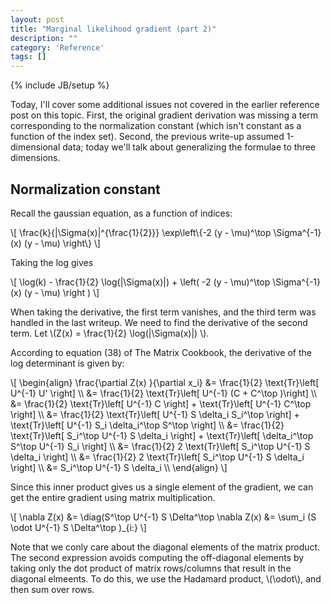 ```yaml
---
layout: post
title: "Marginal likelihood gradient (part 2)"
description: ""
category: 'Reference'
tags: []
---
```

{% include JB/setup %}

Today, I'll cover some additional issues not covered in the earlier reference post on this topic.  First, the original gradient derivation was missing a term corresponding to the normalization constant (which isn't constant as a function of the index set).  Second, the previous write-up assumed 1-dimensional data; today we'll talk about generalizing the formulae to three dimensions.

Normalization constant
------------------------

Recall the gaussian equation, as a function of indices:

<div>
\[
\frac{k}{|\Sigma(x)|^{\frac{1}{2}}} \exp\left\{-2 (y - \mu)^\top \Sigma^{-1}(x) (y - \mu) \right\}
\]
</div>

Taking the log gives

<div>
\[
\log(k) - \frac{1}{2} \log(|\Sigma(x)|) + \left( -2 (y - \mu)^\top \Sigma^{-1}(x) (y - \mu) \right )
\]
</div>

When taking the derivative, the first term vanishes, and the third term was handled in the last writeup.  We need to find the derivative of the second term.  Let \\(Z(x) = \frac{1}{2} \log(|\Sigma(x)|) \\).


According to equation (38) of The Matrix Cookbook, the derivative of the log determinant is given by:

<div>
\[
\begin{align}
    \frac{\partial Z(x) }{\partial x_i} &= \frac{1}{2} \text{Tr}\left[ U^{-1} U' \right] \\
                &= \frac{1}{2} \text{Tr}\left[ U^{-1} (C + C^\top )\right] \\
                &= \frac{1}{2} \text{Tr}\left[ U^{-1} C \right]  + \text{Tr}\left[ U^{-1}  C^\top \right] \\
                &= \frac{1}{2} \text{Tr}\left[ U^{-1} S \delta_i S_i^\top \right]  + \text{Tr}\left[ U^{-1}  S_i \delta_i^\top S^\top \right] \\
                &= \frac{1}{2} \text{Tr}\left[ S_i^\top U^{-1} S \delta_i \right]  + \text{Tr}\left[ \delta_i^\top S^\top U^{-1}  S_i \right] \\
                &= \frac{1}{2} 2 \text{Tr}\left[ S_i^\top U^{-1} S \delta_i \right]  \\
                &= \frac{1}{2} 2 \text{Tr}\left[ S_i^\top U^{-1} S \delta_i \right]  \\
                &= S_i^\top U^{-1} S \delta_i \\
\end{align}
\]
</div>

Since this inner product gives us a single element of the gradient, we can get the entire gradient using matrix multiplication.
<div>
\[
    \nabla Z(x) &= \diag(S^\top U^{-1} S \Delta^\top
    \nabla Z(x) &= \sum_i (S \odot U^{-1} S \Delta^\top )_{i:}
\]
</div>

Note that we conly care about the diagonal elements of the matrix product.  The second expression avoids computing the off-diagonal elements by taking only the dot product of matrix rows/columns that result in the diagonal elmeents.  To do this, we use the Hadamard product, \\(\odot\\), and then sum over rows.
